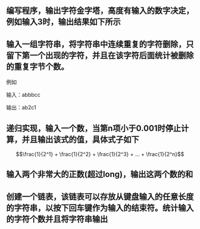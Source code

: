 ## 编写程序，输出字符金字塔，高度有输入的数字决定，例如输入3时，输出结果如下所示

## 输入一组字符串，将字符串中连续重复的字符删除，只留下第一个出现的字符，并且在该字符后面统计被删除的重复字节个数。

例如

输入：abbbcc

输出：ab2c1

## 递归实现，输入一个数，当第n项小于0.001时停止计算，并且输出该式的值，具体式子如下

$$\frac{1}{2^1} + \frac{1}{2^2} + \frac{1}{2^3} + ... + \frac{1}{2^n}$$

## 输入两个非常大的正数(超过long)，输出这两个数的和


## 创建一个链表，该链表可以存放从键盘输入的任意长度的字符串，以按下回车键作为输入的结束符。统计输入的字符个数并且将字符串输出